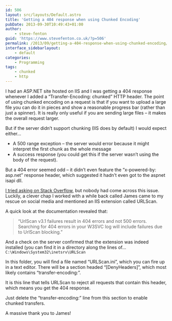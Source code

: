 ```yaml
---
id: 506
layout: src/layouts/Default.astro
title: 'Getting a 404 response when using Chunked Encoding'
pubDate: 2013-09-30T10:49:43+01:00
author:
    - steve-fenton
guid: 'https://www.stevefenton.co.uk/?p=506'
permalink: /2013/09/getting-a-404-response-when-using-chunked-encoding/
interface_sidebarlayout:
    - default
categories:
    - Programming
tags:
    - chunked
    - http
---
```


I had an ASP.NET site hosted on IIS and I was getting a 404 response whenever I added a “Transfer-Encoding: chunked” HTTP header. The point of using chunked encoding on a request is that if you want to upload a large file you can do it in pieces and show a reasonable progress bar (rather than just a spinner). It is really only useful if you are sending large files – it makes the overall request larger.

But if the server didn’t support chunking (IIS does by default) I would expect either…

- A 500 range exception – the server would error because it might interpret the first chunk as the whole message
- A success response (you could get this if the server wasn’t using the body of the request).

But a 404 error seemed odd – it didn’t even feature the “x-powered-by: asp.net” response header, which suggested it hadn’t even got to the aspnet isapi dll.

[I tried asking on Stack Overflow](https://stackoverflow.com/questions/18920422/transfer-encoding-chunked-causes-404-the-system-cannot-find-the-file-specified), but nobody had come across this issue. Luckily, a clever chap I worked with a while back called James came to my rescue on social media and mentioned an IIS extension called URLScan.

A quick look at the documentation revealed that:

> “UrlScan v3.1 failures result in 404 errors and not 500 errors. Searching for 404 errors in your W3SVC log will include failures due to UrlScan blocking.”

And a check on the server confirmed that the extension was indeed installed (you can find it in a directory along the lines of… `C:\Windows\System32\inetsrv\URLScan`

In this folder, you will find a file named “URLScan.ini”, which you can fire up in a text editor. There will be a section headed “\[DenyHeaders\]”, which most likely contains “transfer-encoding:”.

It is this line that tells URLScan to reject all requests that contain this header, which means you get the 404 response.

Just delete the “transfer-encoding:” line from this section to enable chunked transfers.

A massive thank you to James!